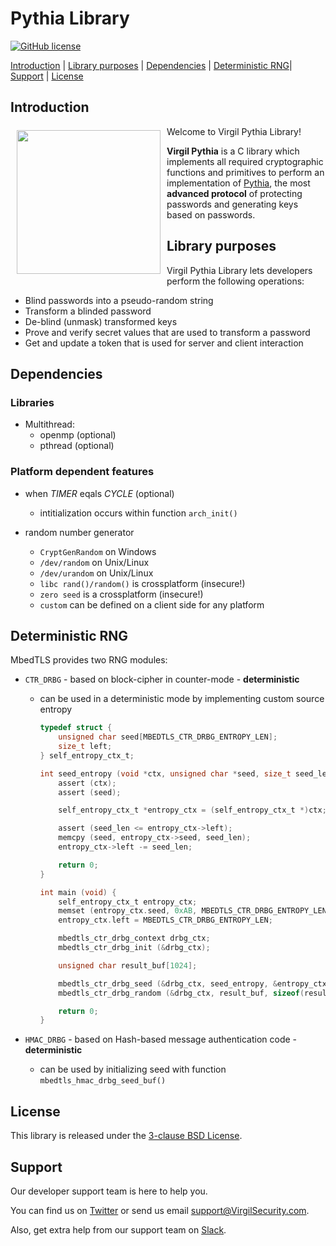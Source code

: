 # Pythia Library

[![GitHub license](https://img.shields.io/badge/license-BSD%203--Clause-blue.svg)](https://github.com/VirgilSecurity/virgil/blob/master/LICENSE)

[Introduction](#introduction) | [Library purposes](#library-purposes) | [Dependencies](#dependencies) | [Deterministic RNG](#deterministic-rng)| [Support](#support) | [License](#license)

## Introduction

<a href="https://developer.virgilsecurity.com/docs"><img width="230px" src="https://cdn.virgilsecurity.com/assets/images/github/logos/virgil-logo-red.png" align="left" hspace="10" vspace="6"></a> Welcome to Virgil Pythia Library! 

**Virgil Pythia** is a C library which implements all required cryptographic functions and primitives to perform an implementation of [Pythia](http://pages.cs.wisc.edu/~ace/papers/pythia-full.pdf), the most **advanced protocol** of protecting passwords and generating keys based on passwords.


## Library purposes

Virgil Pythia Library lets developers perform the following operations:
- Blind passwords into a pseudo-random string
- Transform a blinded password
- De-blind (unmask) transformed keys
- Prove and verify secret values that are used to transform a password
- Get and update a token that is used for server and client interaction


## Dependencies

### Libraries

  - Multithread:
      - openmp (optional)
      - pthread (optional)

### Platform dependent features

  - when *TIMER* eqals *CYCLE* (optional)
      - intitialization occurs within function `arch_init()`

  - random number generator
      - `CryptGenRandom` on Windows
      - `/dev/random` on Unix/Linux
      - `/dev/urandom`  on Unix/Linux
      - `libc rand()/random()` is crossplatform (insecure!)
      - `zero seed` is a crossplatform (insecure!)
      - `custom` can be defined on a client side for any platform

## Deterministic RNG

MbedTLS provides two RNG modules:

- `CTR_DRBG` - based on block-cipher in counter-mode - **deterministic**

  - can be used in a deterministic mode by implementing custom source entropy

    ```c
    typedef struct {
        unsigned char seed[MBEDTLS_CTR_DRBG_ENTROPY_LEN];
        size_t left;
    } self_entropy_ctx_t;

    int seed_entropy (void *ctx, unsigned char *seed, size_t seed_len) {
        assert (ctx);
        assert (seed);

        self_entropy_ctx_t *entropy_ctx = (self_entropy_ctx_t *)ctx;

        assert (seed_len <= entropy_ctx->left);
        memcpy (seed, entropy_ctx->seed, seed_len);
        entropy_ctx->left -= seed_len;

        return 0;
    }

    int main (void) {
        self_entropy_ctx_t entropy_ctx;
        memset (entropy_ctx.seed, 0xAB, MBEDTLS_CTR_DRBG_ENTROPY_LEN);
        entropy_ctx.left = MBEDTLS_CTR_DRBG_ENTROPY_LEN;

        mbedtls_ctr_drbg_context drbg_ctx;
        mbedtls_ctr_drbg_init (&drbg_ctx);

        unsigned char result_buf[1024];

        mbedtls_ctr_drbg_seed (&drbg_ctx, seed_entropy, &entropy_ctx, NULL, 0));
        mbedtls_ctr_drbg_random (&drbg_ctx, result_buf, sizeof(result_buf)));

        return 0;
    }
    ```

- `HMAC_DRBG` - based on Hash-based message authentication code - **deterministic**

  - can be used by initializing seed with function `mbedtls_hmac_drbg_seed_buf()`


## License

This library is released under the [3-clause BSD License](https://github.com/VirgilSecurity/virgil/blob/master/LICENSE).

## Support
Our developer support team is here to help you.

You can find us on [Twitter](https://twitter.com/VirgilSecurity) or send us email support@VirgilSecurity.com.

Also, get extra help from our support team on [Slack](https://virgilsecurity.slack.com/join/shared_invite/enQtMjg4MDE4ODM3ODA4LTc2OWQwOTQ3YjNhNTQ0ZjJiZDc2NjkzYjYxNTI0YzhmNTY2ZDliMGJjYWQ5YmZiOGU5ZWEzNmJiMWZhYWVmYTM).
